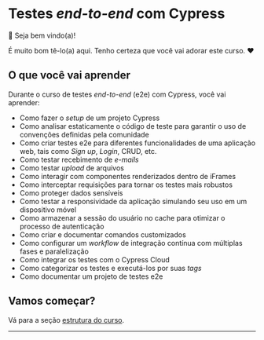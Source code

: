 # Testes _end-to-end_ com Cypress

👋 Seja bem vindo(a)!

É muito bom tê-lo(a) aqui. Tenho certeza que você vai adorar este curso. ❤️

## O que você vai aprender

Durante o curso de testes _end-to-end_ (e2e) com Cypress, você vai aprender:

- Como fazer o _setup_ de um projeto Cypress
- Como analisar estaticamente o código de teste para garantir o uso de convenções definidas pela comunidade
- Como criar testes e2e para diferentes funcionalidades de uma aplicação web, tais como _Sign up_, _Login_, CRUD, etc.
- Como testar recebimento de _e-mails_
- Como testar _upload_ de arquivos
- Como interagir com componentes renderizados dentro de iFrames
- Como interceptar requisições para tornar os testes mais robustos
- Como proteger dados sensíveis
- Como testar a responsividade da aplicação simulando seu uso em um dispositivo móvel
- Como armazenar a sessão do usuário no cache para otimizar o processo de autenticação
- Como criar e documentar comandos customizados
- Como configurar um _workflow_ de integração contínua com múltiplas fases e paralelização
- Como integrar os testes com o Cypress Cloud
- Como categorizar os testes e executá-los por suas _tags_
- Como documentar um projeto de testes e2e

## Vamos começar?

Vá para a seção [estrutura do curso](./lessons/_course-structure_.md).

___

